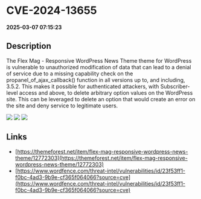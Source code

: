 # CVE-2024-13655

**2025-03-07 07:15:23**

## Description
The Flex Mag - Responsive WordPress News Theme theme for WordPress is vulnerable to unauthorized modification of data that can lead to a denial of service due to a missing capability check on the propanel_of_ajax_callback() function in all versions up to, and including, 3.5.2. This makes it possible for authenticated attackers, with Subscriber-level access and above, to delete arbitrary option values on the WordPress site. This can be leveraged to delete an option that would create an error on the site and deny service to legitimate users.

![](https://img.shields.io/static/v1?label=Score&message=8.1&color=red)
![](https://img.shields.io/static/v1?label=Severity&message=HIGH&color=red)
![](https://img.shields.io/static/v1?label=CWE&message=Auth&color=green)

## Links
- [https://themeforest.net/item/flex-mag-responsive-wordpress-news-theme/12772303](https://themeforest.net/item/flex-mag-responsive-wordpress-news-theme/12772303)
- [https://www.wordfence.com/threat-intel/vulnerabilities/id/23f53ff1-f0bc-4ad3-9b9e-cf365f064066?source=cve](https://www.wordfence.com/threat-intel/vulnerabilities/id/23f53ff1-f0bc-4ad3-9b9e-cf365f064066?source=cve)
